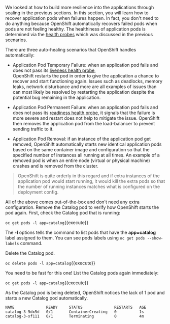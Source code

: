 We looked at how to build more resilience into the applications through scaling in the 
previous sections. In this section, you will learn how to recover application pods when 
failures happen. In fact, you don't need to do anything because OpenShift automatically 
recovers failed pods when pods are not feeling healthy. The healthiness of application pods is determined via the 
[health probes](https://docs.openshift.com/container-platform/3.6/dev_guide/application_health.html#container-health-checks-using-probes) 
which was discussed in the previous scenarios.

There are three auto-healing scenarios that OpenShift handles automatically:

* Application Pod Temporary Failure: when an application pod fails and does not pass its 
[liveness health probe](https://docs.openshift.com/container-platform/3.6/dev_guide/application_health.html#container-health-checks-using-probes),  
OpenShift restarts the pod in order to give the application a chance to recover and start functioning 
again. Issues such as deadlocks, memory leaks, network disturbance and more are all examples of issues 
than can most likely be resolved by restarting the application despite the potential bug remaining in the 
application.

* Application Pod Permanent Failure: when an application pod fails and does not pass its 
[readiness health probe](https://docs.openshift.com/container-platform/3.6/dev_guide/application_health.html#container-health-checks-using-probes), 
it signals that the failure is more severe and restart does not help to mitigate the issue. OpenShift then 
removes the application pod from the load-balancer to prevent sending traffic to it.

* Application Pod Removal: if an instance of the application pod get removed, OpenShift automatically 
starts new identical application pods based on the same container image and configuration so that the 
specified number of instances all running at all times. An example of a removed pod is when an entire 
node (virtual or physical machine) crashes and is removed from the cluster.

> OpenShift is quite orderly in this regard and if extra instances of the application pod would start running, 
> it would kill the extra pods so that the number of running instances matches what is configured on the deployment 
> config.

All of the above comes out-of-the-box and don't need any extra configuration. Remove the Catalog 
pod to verify how OpenShift starts the pod again. First, check the Catalog pod that is running:

`oc get pods -l app=catalog`{{execute}}

The **-l** options tells the command to list pods that have the **app=catalog** label 
assigned to them. You can see pods labels using `oc get pods --show-labels` command.

Delete the Catalog pod.

`oc delete pods -l app=catalog`{{execute}}

You need to be fast for this one! List the Catalog pods again immediately:

`oc get pods -l app=catalog`{{execute}}

As the Catalog pod is being deleted, OpenShift notices the lack of 1 pod and starts a new Catalog 
pod automatically.

```
NAME              READY     STATUS              RESTARTS   AGE
catalog-3-5dx5d   0/1       ContainerCreating   0          1s
catalog-3-xf111   0/1       Terminating         0          4m
```

